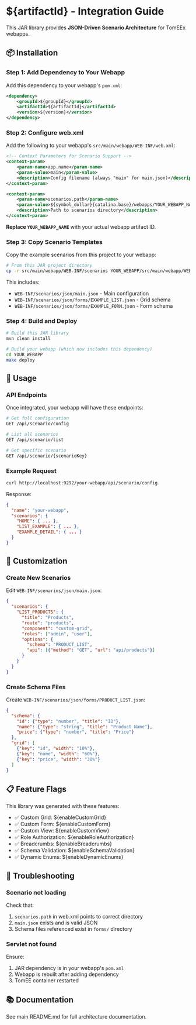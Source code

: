 # ${artifactId} - Integration Guide

This JAR library provides **JSON-Driven Scenario Architecture** for TomEEx webapps.

## 📦 Installation

### Step 1: Add Dependency to Your Webapp

Add this dependency to your webapp's `pom.xml`:

```xml
<dependency>
    <groupId>${groupId}</groupId>
    <artifactId>${artifactId}</artifactId>
    <version>${version}</version>
</dependency>
```

### Step 2: Configure web.xml

Add the following to your webapp's `src/main/webapp/WEB-INF/web.xml`:

```xml
<!-- Context Parameters for Scenario Support -->
<context-param>
    <param-name>app.name</param-name>
    <param-value>main</param-value>
    <description>Config filename (always "main" for main.json)</description>
</context-param>

<context-param>
    <param-name>scenarios.path</param-name>
    <param-value>${symbol_dollar}{catalina.base}/webapps/YOUR_WEBAPP_NAME/WEB-INF/scenarios</param-value>
    <description>Path to scenarios directory</description>
</context-param>
```

**Replace `YOUR_WEBAPP_NAME`** with your actual webapp artifact ID.

### Step 3: Copy Scenario Templates

Copy the example scenarios from this project to your webapp:

```bash
# From this JAR project directory
cp -r src/main/webapp/WEB-INF/scenarios YOUR_WEBAPP/src/main/webapp/WEB-INF/
```

This includes:
- `WEB-INF/scenarios/json/main.json` - Main configuration
- `WEB-INF/scenarios/json/forms/EXAMPLE_LIST.json` - Grid schema
- `WEB-INF/scenarios/json/forms/EXAMPLE_FORM.json` - Form schema

### Step 4: Build and Deploy

```bash
# Build this JAR library
mvn clean install

# Build your webapp (which now includes this dependency)
cd YOUR_WEBAPP
make deploy
```

## 🚀 Usage

### API Endpoints

Once integrated, your webapp will have these endpoints:

```bash
# Get full configuration
GET /api/scenario/config

# List all scenarios
GET /api/scenario/list

# Get specific scenario
GET /api/scenario/{scenarioKey}
```

### Example Request

```bash
curl http://localhost:9292/your-webapp/api/scenario/config
```

Response:
```json
{
  "name": "your-webapp",
  "scenarios": {
    "HOME": { ... },
    "LIST_EXAMPLE": { ... },
    "EXAMPLE_DETAIL": { ... }
  }
}
```

## 🎨 Customization

### Create New Scenarios

Edit `WEB-INF/scenarios/json/main.json`:

```json
{
  "scenarios": {
    "LIST_PRODUCTS": {
      "title": "Products",
      "route": "products",
      "component": "custom-grid",
      "roles": ["admin", "user"],
      "options": {
        "schema": "PRODUCT_LIST",
        "api": [{"method": "GET", "url": "api/products"}]
      }
    }
  }
}
```

### Create Schema Files

Create `WEB-INF/scenarios/json/forms/PRODUCT_LIST.json`:

```json
{
  "schema": {
    "id": {"type": "number", "title": "ID"},
    "name": {"type": "string", "title": "Product Name"},
    "price": {"type": "number", "title": "Price"}
  },
  "grid": [
    {"key": "id", "width": "10%"},
    {"key": "name", "width": "60%"},
    {"key": "price", "width": "30%"}
  ]
}
```

## 📋 Feature Flags

This library was generated with these features:

- ✅ Custom Grid: ${enableCustomGrid}
- ✅ Custom Form: ${enableCustomForm}
- ✅ Custom View: ${enableCustomView}
- ✅ Role Authorization: ${enableRoleAuthorization}
- ✅ Breadcrumbs: ${enableBreadcrumbs}
- ✅ Schema Validation: ${enableSchemaValidation}
- ✅ Dynamic Enums: ${enableDynamicEnums}

## 🔧 Troubleshooting

### Scenario not loading

Check that:
1. `scenarios.path` in web.xml points to correct directory
2. `main.json` exists and is valid JSON
3. Schema files referenced exist in `forms/` directory

### Servlet not found

Ensure:
1. JAR dependency is in your webapp's `pom.xml`
2. Webapp is rebuilt after adding dependency
3. TomEE container restarted

## 📚 Documentation

See main README.md for full architecture documentation.
